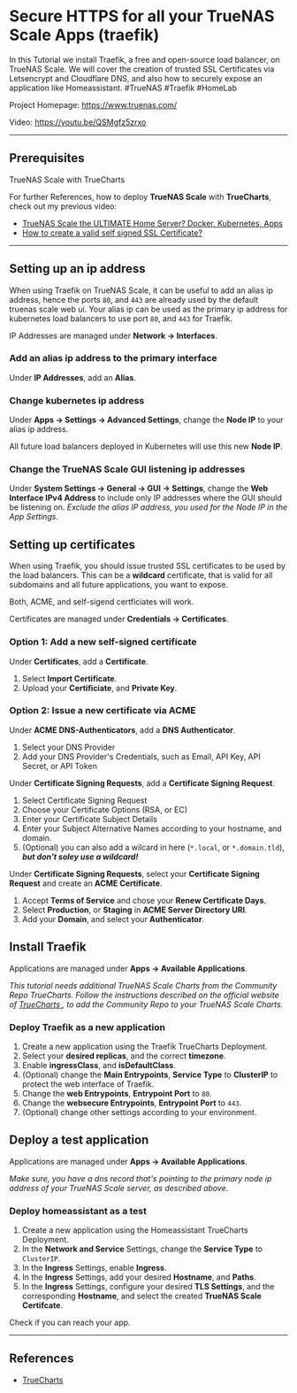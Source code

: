 # Secure HTTPS for all your TrueNAS Scale Apps (traefik)

In this Tutorial we install Traefik, a free and open-source load balancer, on TrueNAS Scale. We will cover the creation of trusted SSL Certificates via Letsencrypt and Cloudflare DNS, and also how to securely expose an application like Homeassistant. #TrueNAS #Traefik #HomeLab

Project Homepage: https://www.truenas.com/

Video: https://youtu.be/QSMgfz5zrxo

---
## Prerequisites

TrueNAS Scale with TrueCharts

For further References, how to deploy **TrueNAS Scale** with **TrueCharts**, check out my previous video:
- [TrueNAS Scale the ULTIMATE Home Server? Docker, Kubernetes, Apps](https://youtu.be/LJY9KBbL4j0)
- [How to create a valid self signed SSL Certificate?](https://youtu.be/VH4gXcvkmOY)

---
## Setting up an ip address

When using Traefik on TrueNAS Scale, it can be useful to add an alias ip address, hence the ports `80`, and `443` are already used by the default truenas scale web ui. Your alias ip can be used as the primary ip address for kubernetes load balancers to use port `80`, and `443` for Traefik.

IP Addresses are managed under **Network -> Interfaces**. 

### Add an alias ip address to the primary interface

Under **IP Addresses**, add an **Alias**.

### Change kubernetes ip address

Under **Apps -> Settings -> Advanced Settings**, change the **Node IP** to your alias ip address.

All future load balancers deployed in Kubernetes will use this new **Node IP**.

### Change the TrueNAS Scale GUI listening ip addresses

Under **System Settings -> General -> GUI -> Settings**, change the **Web Interface IPv4 Address** to include only IP addresses where the GUI should be listening on. *Exclude the alias IP address, you used for the Node IP in the App Settings.*

## Setting up certificates

When using Traefik, you should issue trusted SSL certificates to be used by the load balancers. This can be a **wildcard** certificate, that is valid for all subdomains and all future applications, you want to expose.

Both, ACME, and self-sigend certficiates will work.

Certificates are managed under **Credentials -> Certificates**.

### Option 1: Add a new self-signed certificate

Under **Certificates**, add a **Certificate**.

1. Select **Import Certificate**.
2. Upload your **Certificiate**, and **Private Key**.

### Option 2: Issue a new certificate via ACME

Under **ACME DNS-Authenticators**, add a **DNS Authenticator**.

1. Select your DNS Provider
2. Add your DNS Provider's Credentials, such as Email, API Key, API Secret, or API Token

Under **Certificate Signing Requests**, add a **Certificate Signing Request**.

1. Select Certificate Signing Request
2. Choose your Certificate Options (RSA, or EC)
3. Enter your Certificate Subject Details
4. Enter your Subject Alternative Names according to your hostname, and domain.
5. (Optional) you can also add a wilcard in here (`*.local`, or `*.domain.tld`), ***but don't soley use a wildcard!***

Under **Certificate Signing Requests**, select your **Certificate Signing Request** and create an **ACME Certificate**.

1. Accept **Terms of Service** and chose your **Renew Certificate Days**.
2. Select **Production**, or **Staging** in **ACME Server Directory URI**.
3. Add your **Domain**, and select your **Authenticator**.

## Install Traefik

Applications are managed under **Apps -> Available Applications**. 

*This tutorial needs additional TrueNAS Scale Charts from the Community Repo TrueCharts. Follow the instructions described on the official website of [TrueCharts ](https://truecharts.org), to add the Community Repo to your TrueNAS Scale Charts.* 

### Deploy Traefik as a new application

1. Create a new application using the Traefik TrueCharts Deployment.
2. Select your **desired replicas**, and the correct **timezone**.
3. Enable **ingressClass**, and **isDefaultClass**.
4. (Optional) change the **Main Entrypoints**, **Service Type** to **ClusterIP** to protect the web interface of Traefik.
5. Change the **web Entrypoints**, **Entrypoint Port** to `80`.
6. Change the **websecure Entrypoints**, **Entrypoint Port** to `443`.
7. (Optional) change other settings according to your environment.

## Deploy a test application

Applications are managed under **Apps -> Available Applications**. 

*Make sure, you have a dns record that's pointing to the primary node ip address of your TrueNAS Scale server, as described above.*

### Deploy homeassistant as a test

1. Create a new application using the Homeassistant TrueCharts Deployment.
2. In the **Network and Service** Settings, change the **Service Type** to `ClusterIP`.
3. In the **Ingress** Settings, enable **Ingress**.
4. In the **Ingress** Settings, add your desired **Hostname**, and **Paths**.
5. In the **Ingress** Settings, configure your desired **TLS Settings**, and the corresponding **Hostname**, and select the created **TrueNAS Scale Certifcate**.

Check if you can reach your app.

---
## References

- [TrueCharts ](https://truecharts.org)
